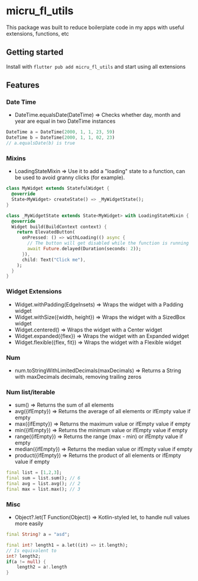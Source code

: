 # micru_fl_utils

This package was built to reduce boilerplate code in my apps with useful extensions, functions, etc

## Getting started

Install with `flutter pub add micru_fl_utils` and start using all extensions

## Features

### Date Time
- DateTime.equalsDate(DateTime) => Checks whether day, month and year are equal in two DateTime instances
```dart
DateTime a = DateTime(2000, 1, 1, 23, 59)
DateTime b = DateTime(2000, 1, 1, 02, 23)
// a.equalsDate(b) is true
```

### Mixins
- LoadingStateMixin => Use it to add a "loading" state to a function, can be used to avoid granny clicks (for example).
```dart
class MyWidget extends StatefulWidget {
  @override
  State<MyWidget> createState() => _MyWidgetState();
}

class _MyWidgetState extends State<MyWidget> with LoadingStateMixin {
  @override
  Widget build(BuildContext context) {
    return ElevatedButton(
      onPressed: () => withLoading(() async {
        // The button will get disabled while the function is running
        await Future.delayed(Duration(seconds: 2));
      }),
      child: Text("Click me"),
    );
  }
}
```

### Widget Extensions
- Widget.withPadding(EdgeInsets) => Wraps the widget with a Padding widget
- Widget.withSize({width, height}) => Wraps the widget with a SizedBox widget
- Widget.centered() => Wraps the widget with a Center widget
- Widget.expanded({flex}) => Wraps the widget with an Expanded widget
- Widget.flexible({flex, fit}) => Wraps the widget with a Flexible widget

### Num 
- num.toStringWithLimitedDecimals(maxDecimals) => Returns a String with maxDecimals decimals, removing trailing zeros

### Num list/iterable
- sum() => Returns the sum of all elements
- avg({ifEmpty}) => Returns the average of all elements or ifEmpty value if empty
- max({ifEmpty}) => Returns the maximum value or ifEmpty value if empty
- min({ifEmpty}) => Returns the minimum value or ifEmpty value if empty
- range({ifEmpty}) => Returns the range (max - min) or ifEmpty value if empty
- median({ifEmpty}) => Returns the median value or ifEmpty value if empty
- product({ifEmpty}) => Returns the product of all elements or ifEmpty value if empty

```dart
final list = [1,2,3];
final sum = list.sum(); // 6
final avg = list.avg(); // 2
final max = list.max(); // 3
```

### Misc
- Object?.let(T Function(Object)) => Kotlin-styled let, to handle null values more easily
```dart
final String? a = "asd";

final int? length1 = a.let((it) => it.length);
// Is equivalent to
int? length2;
if(a != null) {
    length2 = a!.length
}
```